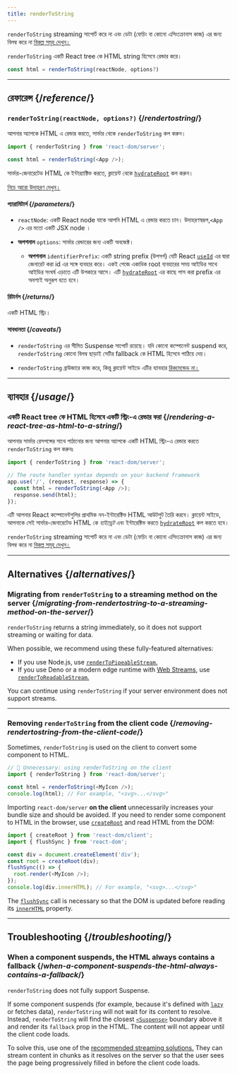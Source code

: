 ```yaml
---
title: renderToString
---
```


<Pitfall>

`renderToString` streaming সাপোর্ট করে না এবং ডেটা (ফেচিং বা কোনো এসিংক্রোনাস কাজ) এর জন্য বিলম্ব করে না [বিকল্প সমূহ দেখুন।](#alternatives)

</Pitfall>

<Intro>

`renderToString` একটি React tree কে HTML string হিসেবে রেন্ডার করে।

```js
const html = renderToString(reactNode, options?)
```

</Intro>

<InlineToc />

---

## রেফারেন্স {/*reference*/}

### `renderToString(reactNode, options?)` {/*rendertostring*/}

আপনার অ্যাপকে HTML এ রেন্ডার করতে, সার্ভার থেকে `renderToString` কল করুন।

```js
import { renderToString } from 'react-dom/server';

const html = renderToString(<App />);
```

সার্ভার-জেনারেটেড HTML কে ইন্টার‍্যাক্টিভ করতে, ক্লায়েন্ট থেকে [`hydrateRoot`](/reference/react-dom/client/hydrateRoot) কল করুন।

[নিচে আরো উদাহরণ দেখুন।](#usage)

#### প্যারামিটার্স {/*parameters*/}

* `reactNode`: একটি React node যাকে আপনি HTML এ রেন্ডার করতে চান। উদাহরণস্বরূপ,`<App />` এর মতো একটি JSX node ।

* **অপশনাল** `options`: সার্ভার রেন্ডারের জন্য একটি অবজেক্ট।
  * **অপশনাল** `identifierPrefix`: একটি string prefix (উপসর্গ) যেটি React [`useId`](/reference/react/useId) এর দ্বারা জেনারেট করা id এর সঙ্গে ব্যবহার করে। একই পেজে একাধিক root ব্যবহারের সময় আইডির সাথে আইডির সংঘর্ষ এড়াতে এটি উপকারে আসে। এটি [`hydrateRoot`](/reference/react-dom/client/hydrateRoot#parameters) এর কাছে পাস করা prefix এর অবশ্যই অনুরূপ হতে হবে।

#### রিটার্নস {/*returns*/}

একটি HTML স্ট্রিং।

#### সাবধানতা {/*caveats*/}

* `renderToString` এর সীমিত Suspense সাপোর্ট রয়েছে। যদি কোনো কম্পোনেন্ট suspend করে, `renderToString` কোনো বিলম্ব ছাড়াই সেটির fallback কে HTML হিসেবে পাঠিয়ে দেয়।

* `renderToString` ব্রাউজারে কাজ করে, কিন্তু ক্লায়েন্ট সাইডে এটির ব্যাবহার [রিকমেন্ডেড না।](#removing-rendertostring-from-the-client-code)

---

## ব্যাবহার {/*usage*/}

### একটি React tree কে HTML হিসেবে একটি স্ট্রিং-এ রেন্ডার করা {/*rendering-a-react-tree-as-html-to-a-string*/}

আপনার সার্ভার রেসপন্সের সাথে পাঠানোর জন্য আপনার অ্যাপকে একটি HTML স্ট্রিং-এ রেন্ডার করতে `renderToString` কল করুনঃ

```js {5-6}
import { renderToString } from 'react-dom/server';

// The route handler syntax depends on your backend framework
app.use('/', (request, response) => {
  const html = renderToString(<App />);
  response.send(html);
});
```

এটি আপনার React কম্পোনেন্টগুলির প্রাথমিক নন-ইন্টারেক্টিভ HTML আউটপুট তৈরি করবে। ক্লায়েন্ট সাইডে, আপনাকে সেই সার্ভার-জেনারেটেড HTML কে *হাইড্রেট* এবং ইন্টারেক্টিভ করতে [`hydrateRoot`](/reference/react-dom/client/hydrateRoot) কল করতে হবে।


<Pitfall>

`renderToString` streaming সাপোর্ট করে না এবং ডেটা (ফেচিং বা কোনো এসিংক্রোনাস কাজ) এর জন্য বিলম্ব করে না [বিকল্প সমূহ দেখুন।](#alternatives)

</Pitfall>

---

## Alternatives {/*alternatives*/}

### Migrating from `renderToString` to a streaming method on the server {/*migrating-from-rendertostring-to-a-streaming-method-on-the-server*/}

`renderToString` returns a string immediately, so it does not support streaming or waiting for data.

When possible, we recommend using these fully-featured alternatives:

* If you use Node.js, use [`renderToPipeableStream`.](/reference/react-dom/server/renderToPipeableStream)
* If you use Deno or a modern edge runtime with [Web Streams](https://developer.mozilla.org/en-US/docs/Web/API/Streams_API), use [`renderToReadableStream`.](/reference/react-dom/server/renderToReadableStream)

You can continue using `renderToString` if your server environment does not support streams.

---

### Removing `renderToString` from the client code {/*removing-rendertostring-from-the-client-code*/}

Sometimes, `renderToString` is used on the client to convert some component to HTML.

```js {1-2}
// 🚩 Unnecessary: using renderToString on the client
import { renderToString } from 'react-dom/server';

const html = renderToString(<MyIcon />);
console.log(html); // For example, "<svg>...</svg>"
```

Importing `react-dom/server` **on the client** unnecessarily increases your bundle size and should be avoided. If you need to render some component to HTML in the browser, use [`createRoot`](/reference/react-dom/client/createRoot) and read HTML from the DOM:

```js
import { createRoot } from 'react-dom/client';
import { flushSync } from 'react-dom';

const div = document.createElement('div');
const root = createRoot(div);
flushSync(() => {
  root.render(<MyIcon />);
});
console.log(div.innerHTML); // For example, "<svg>...</svg>"
```

The [`flushSync`](/reference/react-dom/flushSync) call is necessary so that the DOM is updated before reading its [`innerHTML`](https://developer.mozilla.org/en-US/docs/Web/API/Element/innerHTML) property.

---

## Troubleshooting {/*troubleshooting*/}

### When a component suspends, the HTML always contains a fallback {/*when-a-component-suspends-the-html-always-contains-a-fallback*/}

`renderToString` does not fully support Suspense.

If some component suspends (for example, because it's defined with [`lazy`](/reference/react/lazy) or fetches data), `renderToString` will not wait for its content to resolve. Instead, `renderToString` will find the closest [`<Suspense>`](/reference/react/Suspense) boundary above it and render its `fallback` prop in the HTML. The content will not appear until the client code loads.

To solve this, use one of the [recommended streaming solutions.](#migrating-from-rendertostring-to-a-streaming-method-on-the-server) They can stream content in chunks as it resolves on the server so that the user sees the page being progressively filled in before the client code loads.

